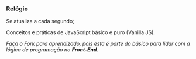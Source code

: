 ### Relógio

Se atualiza a cada segundo;

Conceitos e práticas de JavaScript básico e puro (Vanilla JS).<em>

<em>Faça o Fork para aprendizado, pois esta é parte do básico para lidar com a lógica de programação no <strong>Front-End</strong><em>.
